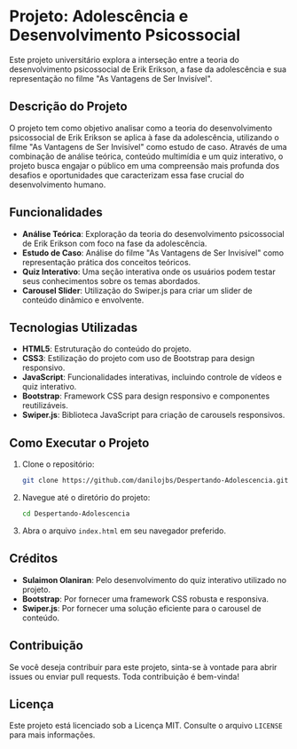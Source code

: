 # Projeto: Adolescência e Desenvolvimento Psicossocial

Este projeto universitário explora a interseção entre a teoria do desenvolvimento psicossocial de Erik Erikson, a fase da adolescência e sua representação no filme "As Vantagens de Ser Invisível".

## Descrição do Projeto

O projeto tem como objetivo analisar como a teoria do desenvolvimento psicossocial de Erik Erikson se aplica à fase da adolescência, utilizando o filme "As Vantagens de Ser Invisível" como estudo de caso. Através de uma combinação de análise teórica, conteúdo multimídia e um quiz interativo, o projeto busca engajar o público em uma compreensão mais profunda dos desafios e oportunidades que caracterizam essa fase crucial do desenvolvimento humano.

## Funcionalidades

- **Análise Teórica**: Exploração da teoria do desenvolvimento psicossocial de Erik Erikson com foco na fase da adolescência.
- **Estudo de Caso**: Análise do filme "As Vantagens de Ser Invisível" como representação prática dos conceitos teóricos.
- **Quiz Interativo**: Uma seção interativa onde os usuários podem testar seus conhecimentos sobre os temas abordados.
- **Carousel Slider**: Utilização do Swiper.js para criar um slider de conteúdo dinâmico e envolvente.

## Tecnologias Utilizadas

- **HTML5**: Estruturação do conteúdo do projeto.
- **CSS3**: Estilização do projeto com uso de Bootstrap para design responsivo.
- **JavaScript**: Funcionalidades interativas, incluindo controle de vídeos e quiz interativo.
- **Bootstrap**: Framework CSS para design responsivo e componentes reutilizáveis.
- **Swiper.js**: Biblioteca JavaScript para criação de carousels responsivos.

## Como Executar o Projeto

1. Clone o repositório:
   ```bash
   git clone https://github.com/danilojbs/Despertando-Adolescencia.git
   ```
2. Navegue até o diretório do projeto:
   ```bash
   cd Despertando-Adolescencia
   ```
3. Abra o arquivo `index.html` em seu navegador preferido.

## Créditos

- **Sulaimon Olaniran**: Pelo desenvolvimento do quiz interativo utilizado no projeto.
- **Bootstrap**: Por fornecer uma framework CSS robusta e responsiva.
- **Swiper.js**: Por fornecer uma solução eficiente para o carousel de conteúdo.

## Contribuição

Se você deseja contribuir para este projeto, sinta-se à vontade para abrir issues ou enviar pull requests. Toda contribuição é bem-vinda!

## Licença

Este projeto está licenciado sob a Licença MIT. Consulte o arquivo `LICENSE` para mais informações.
